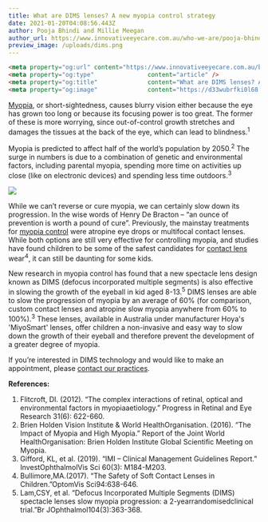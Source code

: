 ```yaml
---
title: What are DIMS lenses? A new myopia control strategy
date: 2021-01-20T04:08:56.443Z
author: Pooja Bhindi and Millie Meegan
author_url: https://www.innovativeeyecare.com.au/who-we-are/pooja-bhindi
preview_image: /uploads/dims.png
---
```

```html
<meta property="og:url" content="https://www.innovativeeyecare.com.au/blog/managing-your-childs-short-sightedness-with-a-brand-new-strategy" />
<meta property="og:type"               content="article" />
<meta property="og:title"              content="What are DIMS lenses? A new myopia control strategy" />
<meta property="og:image"              content="https://d33wubrfki0l68.cloudfront.net/a531be8e09b375022723e3c81e19b9ad4efe74a1/99acf/uploads/photo-1568585219057-9206080e6c74.jpeg" />
```

<div class="employee-heading">

<p><a href="https://www.innovativeeyecare.com.au/what-we-do/myopia">Myopia</a>, or short-sightedness, causes blurry vision either because the eye has grown too long or because its focusing power is too great. The former of these is more worrying, since out-of-control growth stretches and damages the tissues at the back of the eye, which can lead to blindness.<sup>1</sup></p>

</div>

Myopia is predicted to affect half of the world’s population by 2050.<sup>2</sup> The surge in numbers is due to a combination of genetic and environmental factors, including parental myopia, spending more time on activities up close (like on electronic devices) and spending less time outdoors.<sup>3</sup>

![](/uploads/photo-1568585219057-9206080e6c74.jpeg)

While we can’t reverse or cure myopia, we can certainly slow down its progression. In the wise words of Henry De Bracton – “an ounce of prevention is worth a pound of cure”. Previously, the mainstay treatments for [myopia control](https://www.innovativeeyecare.com.au/what-we-do/myopia-control) were atropine eye drops or multifocal contact lenses. While both options are still very effective for controlling myopia, and studies have found children to be some of the safest candidates for [contact lens](https://www.innovativeeyecare.com.au/what-we-do/contact-lenses) wear<sup>4</sup>, it can still be daunting for some kids.

New research in myopia control has found that a new spectacle lens design known as DIMS (defocus incorporated multiple segments) is also effective in slowing the growth of the eyeball in kid aged 8-13.<sup>5</sup> DIMS lenses are able to slow the progression of myopia by an average of 60% (for comparison, custom contact lenses and atropine slow myopia anywhere from 60% to 100%).<sup>3</sup> These lenses, available in Australia under manufacturer Hoya's 'MiyoSmart' lenses, offer children a non-invasive and easy way to slow down the growth of their eyeball and therefore prevent the development of a greater degree of myopia.

If you’re interested in DIMS technology and would like to make an appointment, please [contact our practices](https://www.innovativeeyecare.com.au/contact).

**References:**

1. Flitcroft, DI. (2012). “The complex interactions of retinal, optical and environmental factors in myopiaaetiology.” Progress in Retinal and Eye Research 31(6): 622-660.
2. Brien Holden Vision Institute & World HealthOrganisation. (2016). “The Impact of Myopia and High Myopia.” Report of the Joint World HealthOrganisation: Brien Holden Institute Global Scientific Meeting on Myopia.
3. Gifford, KL, et al. (2019). “IMI – Clinical Management Guidelines Report.” InvestOphthalmolVis Sci 60(3): M184-M203.
4. Bullimore,MA.(2017). “The Safety of Soft Contact Lenses in Children.”OptomVis Sci94:638-646.
5. Lam,CSY, et al. “Defocus Incorporated Multiple Segments (DIMS) spectacle lenses slow myopia progression: a 2-yearrandomisedclinical trial.”Br JOphthalmol104(3):363-368.